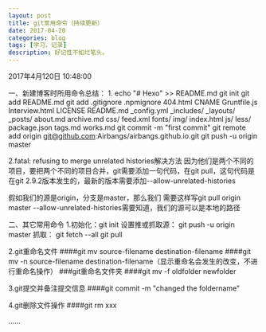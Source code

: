 ```yaml
---
layout: post
title: git常用命令（持续更新）
date: 2017-04-20
categories: blog
tags: [学习，记录]
description: 好记性不如烂笔头。
---
```




2017年4月120日 10:48:00

一、新建博客时所用命令总结：
1.
echo "# Hexo" >> README.md
git init
git add README.md
git add .gitignore .npmignore 404.html CNAME Gruntfile.js Interview.html LICENSE README.md _config.yml  _includes/ _layouts/ _posts/ about.md archive.md css/ feed.xml fonts/ img/ index.html js/ less/ package.json tags.md works.md
git commit -m "first commit"
git remote add origin git@github.com:Airbangs/airbangs.github.io.git
git push -u origin master

2.fatal: refusing to merge unrelated histories解决方法
因为他们是两个不同的项目，要把两个不同的项目合并，git需要添加一句代码，在git pull，这句代码是在git 2.9.2版本发生的，最新的版本需要添加--allow-unrelated-histories

假如我们的源是origin，分支是master，那么我们 需要这样写git pull origin master --allow-unrelated-histories需要知道，我们的源可以是本地的路径


二、其它常用命令
1.初始化：git init
设置推或抓取源：
git push -u origin master
抓取：
git fetch --all
git pull


2.git重命名文件
####git mv source-filename destination-filename 
####git mv -n source-filename destination-filename（显示重命名会发生的改变，不进行重命名操作）
###git重命名文件夹
####git mv -f oldfolder newfolder

3.git提交并备注提交信息
####git commit -m "changed the foldername"

4.git删除文件操作
####git rm xxx


......